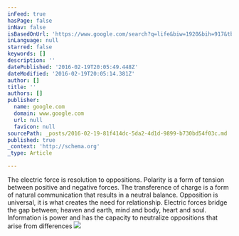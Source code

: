 ```yaml
---
inFeed: true
hasPage: false
inNav: false
isBasedOnUrl: 'https://www.google.com/search?q=life&biw=1920&bih=917&tbm=isch&source=lnms&sa=X&ved=0ahUKEwjYtJOawoTLAhVH0WMKHbBgBUEQ_AUIBigB#tbm=isch&q=lightning&imgrc=BNSWdxgXGwCQtM%3A'
inLanguage: null
starred: false
keywords: []
description: ''
datePublished: '2016-02-19T20:05:49.448Z'
dateModified: '2016-02-19T20:05:14.381Z'
author: []
title: ''
authors: []
publisher:
  name: google.com
  domain: www.google.com
  url: null
  favicon: null
sourcePath: _posts/2016-02-19-81f414dc-5da2-4d1d-9899-b730bd54f03c.md
published: true
_context: 'http://schema.org'
_type: Article

---
```

The electric force is resolution to oppositions. Polarity is a form of tension between positive and negative forces. The transference of charge is a form of natural communication that results in a neutral balance. Opposition is universal, it is what creates the need for relationship. Electric forces bridge the gap between; heaven and earth, mind and body, heart and soul. Information is power and has the capacity to neutralize oppositions that arise from differences ![](http://cdn.slashgear.com/wp-content/uploads/2014/11/17wl4kpeam089jpg.jpg)